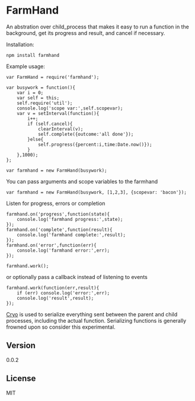 FarmHand
=========

An abstration over child_process that makes it easy to run a function in the background, get its progress and result, and cancel if necessary.

Installation:

    npm install farmhand

Example usage:

    var FarmHand = require('farmhand');

    var busywork = function(){
        var i = 0;
        var self = this;
        self.require('util');
        console.log('scope var:',self.scopevar);
        var v = setInterval(function(){
            i++;
            if (self.cancel){
                clearInterval(v);
                self.complete({outcome:'all done'});
            }else{
                self.progress({percent:i,time:Date.now()});
            }
        },1000);
    };

    var farmhand = new FarmHand(busywork);

You can pass arguments and scope variables to the farmhand

    var farmhand = new FarmHand(busywork, [1,2,3], {scopevar: 'bacon'});

Listen for progress, errors or completion

    farmhand.on('progress',function(state){
        console.log('farmhand progress:',state);
    });
    farmhand.on('complete',function(result){
        console.log('farmhand complete:',result);
    });
    farmhand.on('error',function(err){
        console.log('farmhand error:',err);
    });

    farmhand.work();

or optionally pass a callback instead of listening to events

    farmhand.work(function(err,result){
        if (err) console.log('error:',err);
        console.log('result',result);
    });

[Cryo](https://github.com/hunterloftis/cryo) is used to serialize everything sent between the parent and child processes, including the actual function.
Serializing functions is generally frowned upon so consider this experimental.

Version
-

0.0.2

License
-

MIT